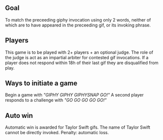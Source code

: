 ## Goal

To match the preceeding giphy invocation using only 2 words, neither of which are to have appeared in the preceeding gif, or its invoking phrase. 

## Players

This game is to be played with 2+ players + an optional judge. The role of the judge is act as an impartial arbiter for contested gif invocations. If a player does not respond within 18h of their last gif they are disqualified from play.

## Ways to initiate a game

Begin a game with _"GIPHY GIPHY GIPHYSNAP GO!"_
A second player responds to a challenge with _"GO GO GO GO GO!"_

## Auto win

Automatic win is awarded for Taylor Swift gifs. The name of Taylor Swift cannot be directly invoked. Penalty: automatic loss.

